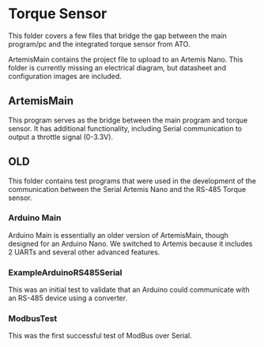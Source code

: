 # Torque Sensor

This folder covers a few files that bridge the gap between the main program/pc and the integrated torque sensor from ATO.

ArtemisMain contains the project file to upload to an Artemis Nano. This folder is currently missing an electrical diagram, but datasheet and configuration images are included.

## ArtemisMain

This program serves as the bridge between the main program and torque sensor. It has additional functionality, including Serial communication to output a throttle signal (0-3.3V).

## OLD

This folder contains test programs that were used in the development of the communication between the Serial Artemis Nano and the RS-485 Torque sensor.

### Arduino Main

Arduino Main is essentially an older version of ArtemisMain, though designed for an Arduino Nano. We switched to Artemis because it includes 2 UARTs and several other advanced features.

### ExampleArduinoRS485Serial

This was an initial test to validate that an Arduino could communicate with an RS-485 device using a converter.

### ModbusTest

This was the first successful test of ModBus over Serial.
